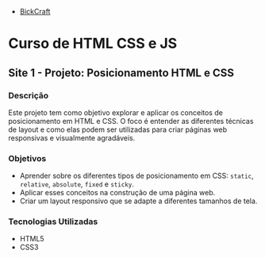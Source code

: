 - [BickCraft](https://github.com/Fuyuki-Kuro/Fuyuki-Kuro.github.io/tree/main/Bikcraft)

# Curso de HTML CSS e JS

## Site 1 - Projeto: Posicionamento HTML e CSS

### Descrição

Este projeto tem como objetivo explorar e aplicar os conceitos de posicionamento em HTML e CSS. O foco é entender as diferentes técnicas de layout e como elas podem ser utilizadas para criar páginas web responsivas e visualmente agradáveis.

### Objetivos

- Aprender sobre os diferentes tipos de posicionamento em CSS: `static`, `relative`, `absolute`, `fixed` e `sticky`.
- Aplicar esses conceitos na construção de uma página web.
- Criar um layout responsivo que se adapte a diferentes tamanhos de tela.

### Tecnologias Utilizadas

- HTML5
- CSS3


